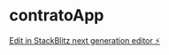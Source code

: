 # contratoApp

[Edit in StackBlitz next generation editor ⚡️](https://stackblitz.com/~/github.com/nilsonnew/contratoApp)
